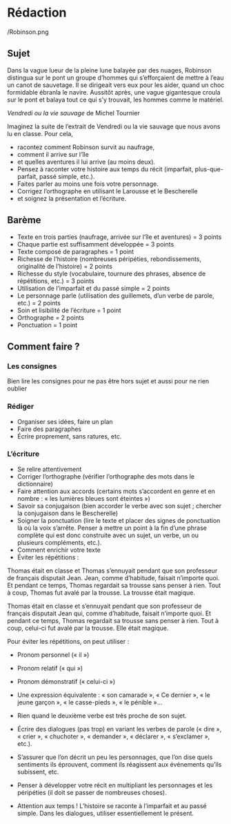 # Rédaction

/Robinson.png

## Sujet
Dans la vague lueur de la pleine lune balayée par des nuages, Robinson distingua sur le pont un groupe d’hommes qui s’efforçaient de mettre à l’eau un canot de sauvetage. Il se dirigeait vers eux pour les aider, quand un choc formidable ébranla le navire. Aussitôt après, une vague gigantesque croula sur le pont et balaya tout ce qui s’y trouvait, les hommes comme le matériel.

*Vendredi ou la vie sauvage* de Michel Tournier

Imaginez la suite de l’extrait de Vendredi ou la vie sauvage que nous avons lu en classe. Pour cela,

- racontez comment Robinson survit au naufrage,
- comment il arrive sur l’île
- et quelles aventures il lui arrive (au moins deux).
- Pensez à raconter votre histoire aux temps du récit (imparfait, plus-que-parfait, passé simple, etc.).
- Faites parler au moins une fois votre personnage.
- Corrigez l’orthographe en utilisant le Larousse et le Bescherelle
- et soignez la présentation et l’écriture.

## Barème
- Texte en trois parties (naufrage, arrivée sur l’île et aventures) = 3 points
- Chaque partie est suffisamment développée = 3 points
- Texte composé de paragraphes = 1 point
- Richesse de l’histoire (nombreuses péripéties, rebondissements, originalité de l’histoire) = 2 points
- Richesse du style (vocabulaire, tournure des phrases, absence de répétitions, etc.) = 3 points
- Utilisation de l’imparfait et du passé simple = 2 points
- Le personnage parle (utilisation des guillemets, d’un verbe de parole, etc.) = 2 points
- Soin et lisibilité de l’écriture = 1 point
- Orthographe = 2 points
- Ponctuation = 1 point

## Comment faire ?

### Les consignes
Bien lire les consignes pour ne pas être hors sujet et aussi pour ne rien oublier

### Rédiger
- Organiser ses idées, faire un plan
- Faire des paragraphes
- Écrire proprement, sans ratures, etc.

### L’écriture
- Se relire attentivement
- Corriger l’orthographe (vérifier l’orthographe des mots dans le dictionnaire)
- Faire attention aux accords (certains mots s’accordent en genre et en nombre : « les lumières bleues sont éteintes »)
- Savoir sa conjugaison (bien accorder le verbe avec son sujet ; chercher la conjugaison dans le Bescherelle)
- Soigner la ponctuation (lire le texte et placer des signes de ponctuation là où la voix s’arrête. Penser à mettre un point à la fin d’une phrase complète qui est donc construite avec un sujet, un verbe, un ou plusieurs compléments, etc.).
- Comment enrichir votre texte
- Éviter les répétitions :

Thomas était en classe et Thomas s’ennuyait pendant que son professeur de français disputait Jean. Jean, comme d’habitude, faisait n’importe quoi. Et pendant ce temps, Thomas regardait sa trousse sans penser à rien. Tout à coup, Thomas fut avalé par la trousse. La trousse était magique.

Thomas était en classe et s’ennuyait pendant que son professeur de français disputait Jean qui, comme d’habitude, faisait n’importe quoi. Et pendant ce temps, Thomas regardait sa trousse sans penser à rien. Tout à coup, celui-ci fut avalé par la trousse. Elle était magique.

Pour éviter les répétitions, on peut utiliser :
- Pronom personnel (« il »)
- Pronom relatif (« qui »)
- Pronom démonstratif (« celui-ci »)
- Une expression équivalente : « son camarade », « Ce dernier », « le jeune garçon », « le casse-pieds », « le pénible »…
- Rien quand le deuxième verbe est très proche de son sujet.

- Écrire des dialogues (pas trop) en variant les verbes de parole (« dire », « crier », « chuchoter », « demander », « déclarer », « s’exclamer », etc.).
- S’assurer que l’on décrit un peu les personnages, que l’on dise quels sentiments ils éprouvent, comment ils réagissent aux événements qu’ils subissent, etc.
- Penser à développer votre récit en multipliant les personnages et les péripéties (il doit se passer de nombreuses choses).
- Attention aux temps ! L’histoire se raconte à l’imparfait et au passé simple. Dans les dialogues, utiliser essentiellement le présent.